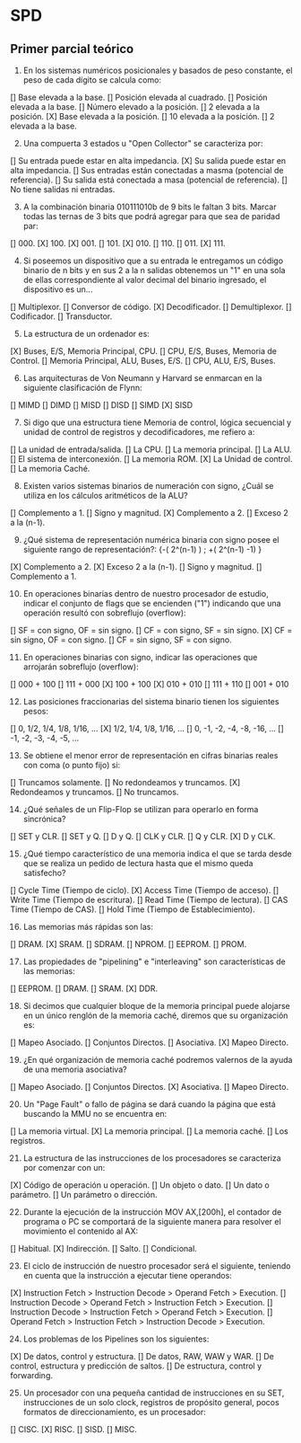 # SPD
## Primer parcial teórico

1) En los sistemas numéricos posicionales y basados de peso constante, el peso de cada dígito se calcula como:

[] Base elevada a la base.
[] Posición elevada al cuadrado.
[] Posición elevada a la base.
[] Número elevado a la posición.
[] 2 elevada a la posición.
[X] Base elevada a la posición.
[] 10 elevada a la posición.
[] 2 elevada a la base.

2) Una compuerta 3 estados u "Open Collector" se caracteriza por:

[] Su entrada puede estar en alta impedancia.
[X] Su salida puede estar en alta impedancia.
[] Sus entradas están conectadas a masma (potencial de referencia).
[] Su salida está conectada a masa (potencial de referencia).
[] No tiene salidas ni entradas.

3) A la combinación binaria 010111010b de 9 bits le faltan 3 bits. Marcar todas las ternas de 3 bits que podrá agregar para que sea de paridad par:

[] 000.
[X] 100.
[X] 001.
[] 101.
[X] 010.
[] 110.
[] 011.
[X] 111.

4) Si poseemos un dispositivo que a su entrada le entregamos un código binario de n bits y en sus 2 a la n salidas obtenemos un "1" en una sola de ellas correspondiente al valor decimal del binario ingresado, el dispositivo es un...

[] Multiplexor.
[] Conversor de código.
[X] Decodificador.
[] Demultiplexor.
[] Codificador.
[] Transductor.

5) La estructura de un ordenador es:

[X] Buses, E/S, Memoria Principal, CPU.
[] CPU, E/S, Buses, Memoria de Control.
[] Memoria Principal, ALU, Buses, E/S.
[] CPU, ALU, E/S, Buses.

6) Las arquitecturas de Von Neumann y Harvard se enmarcan en la siguiente clasificación de Flynn:

[] MIMD
[] DIMD
[] MISD
[] DISD
[] SIMD
[X] SISD

7) Si digo que una estructura tiene Memoria de control, lógica secuencial y unidad de control de registros y decodificadores, me refiero a:

[] La unidad de entrada/salida.
[] La CPU.
[] La memoria principal.
[] La ALU.
[] El sistema de interconexión.
[] La memoria ROM.
[X] La Unidad de control.
[] La memoria Caché.

8) Existen varios sistemas binarios de numeración con signo, ¿Cuál se utiliza en los cálculos aritméticos de la ALU?

[] Complemento a 1.
[] Signo y magnitud.
[X] Complemento a 2.
[] Exceso 2 a la (n-1).

9) ¿Qué sistema de representación numérica binaria con signo posee el siguiente rango de representación?: {-( 2^(n-1) ) ; +( 2^(n-1) -1) }

[X] Complemento a 2.
[X] Exceso 2 a la (n-1).
[] Signo y magnitud.
[] Complemento a 1.

10) En operaciones binarias dentro de nuestro procesador de estudio, indicar el conjunto de flags que se encienden ("1") indicando que una operación resultó con sobreflujo (overflow):

[] SF = con signo, OF = sin signo.
[] CF = con signo, SF = sin signo.
[X] CF = sin signo, OF = con signo.
[] CF = sin signo, SF = con signo.

11) En operaciones binarias con signo, indicar las operaciones que arrojarán sobreflujo (overflow):

[] 000 + 100
[] 111 + 000
[X] 100 + 100
[X] 010 + 010
[] 111 + 110
[] 001 + 010

12) Las posiciones fraccionarias del sistema binario tienen los siguientes pesos:

[] 0, 1/2, 1/4, 1/8, 1/16, ...
[X] 1/2, 1/4, 1/8, 1/16, ...
[] 0, -1, -2, -4, -8, -16, ...
[] -1, -2, -3, -4, -5, ...

13) Se obtiene el menor error de representación en cifras binarias reales con coma (o punto fijo) si:

[] Truncamos solamente.
[] No redondeamos y truncamos.
[X] Redondeamos y truncamos.
[] No truncamos.

14) ¿Qué señales de un Flip-Flop se utilizan para operarlo en forma sincrónica?

[] SET y CLR.
[] SET y Q.
[] D y Q.
[] CLK y CLR.
[] Q y CLR.
[X] D y CLK.

15) ¿Qué tiempo característico de una memoria indica el que se tarda desde que se realiza un pedido de lectura hasta que el mismo queda satisfecho?

[] Cycle Time (Tiempo de ciclo).
[X] Access Time (Tiempo de acceso).
[] Write Time (Tiempo de escritura).
[] Read Time (Tiempo de lectura).
[] CAS Time (Tiempo de CAS).
[] Hold Time (Tiempo de Establecimiento).

16) Las memorias más rápidas son las:

[] DRAM.
[X] SRAM.
[] SDRAM.
[] NPROM.
[] EEPROM.
[] PROM.

17) Las propiedades de "pipelining" e "interleaving" son características de las memorias:

[] EEPROM.
[] DRAM.
[] SRAM.
[X] DDR.

18) Si decimos que cualquier bloque de la memoria principal puede alojarse en un único renglón de la memoria caché, diremos que su organización es:

[] Mapeo Asociado.
[] Conjuntos Directos.
[] Asociativa.
[X] Mapeo Directo.

19) ¿En qué organización de memoria caché podremos valernos de la ayuda de una memoria asociativa?

[] Mapeo Asociado.
[] Conjuntos Directos.
[X] Asociativa.
[] Mapeo Directo.

20) Un "Page Fault" o fallo de página se dará cuando la página que está buscando la MMU no se encuentra en:

[] La memoria virtual.
[X] La memoria principal.
[] La memoria caché.
[] Los registros.

21) La estructura de las instrucciones de los procesadores se caracteriza por comenzar con un:

[X] Código de operación u operación.
[] Un objeto o dato.
[] Un dato o parámetro.
[] Un parámetro o dirección.

22) Durante la ejecución de la instrucción MOV AX,[200h], el contador de programa o PC se comportará de la siguiente manera para resolver el movimiento el contenido al AX:

[] Habitual.
[X] Indirección.
[] Salto.
[] Condicional.

23) El ciclo de instrucción de nuestro procesador será el siguiente, teniendo en cuenta que la instrucción a ejecutar tiene operandos:

[X] Instruction Fetch > Instruction Decode > Operand Fetch > Execution.
[] Instruction Decode > Operand Fetch > Instruction Fetch > Execution.
[] Instruction Decode > Instruction Fetch > Operand Fetch > Execution.
[] Operand Fetch > Instruction Fetch > Instruction Decode > Execution.

24) Los problemas de los Pipelines son los siguientes:

[X] De datos, control y estructura.
[] De datos, RAW, WAW y WAR.
[] De control, estructura y predicción de saltos.
[] De estructura, control y forwarding.

25) Un procesador con una pequeña cantidad de instrucciones en su SET, instrucciones de un solo clock, registros de propósito general, pocos formatos de direccionamiento, es un procesador:

[] CISC.
[X] RISC.
[] SISD.
[] MISC.
